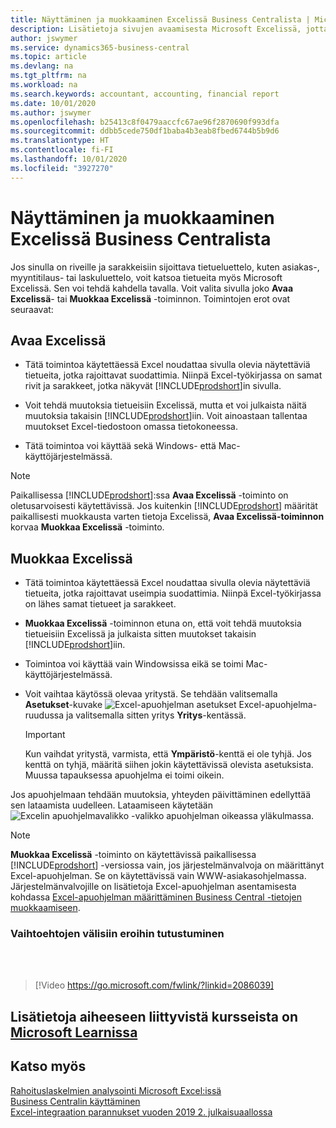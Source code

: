 ```yaml
---
title: Näyttäminen ja muokkaaminen Excelissä Business Centralista | Microsoft Docs
description: Lisätietoja sivujen avaamisesta Microsoft Excelissä, jotta tietoja voi analysoida paremmin Business Centralissa.
author: jswymer
ms.service: dynamics365-business-central
ms.topic: article
ms.devlang: na
ms.tgt_pltfrm: na
ms.workload: na
ms.search.keywords: accountant, accounting, financial report
ms.date: 10/01/2020
ms.author: jswymer
ms.openlocfilehash: b25413c8f0479aaccfc67ae96f2870690f993dfa
ms.sourcegitcommit: ddbb5cede750df1baba4b3eab8fbed6744b5b9d6
ms.translationtype: HT
ms.contentlocale: fi-FI
ms.lasthandoff: 10/01/2020
ms.locfileid: "3927270"
---
```

# <a name="viewing-and-editing-in-excel-from-business-central"></a>Näyttäminen ja muokkaaminen Excelissä Business Centralista

Jos sinulla on riveille ja sarakkeisiin sijoittava tietueluettelo, kuten asiakas-, myyntitilaus- tai laskuluettelo, voit katsoa tietueita myös Microsoft Excelissä. Sen voi tehdä kahdella tavalla. Voit valita sivulla joko **Avaa Excelissä**- tai **Muokkaa Excelissä** -toiminnon. Toimintojen erot ovat seuraavat:  

## <a name="open-in-excel"></a>Avaa Excelissä

- Tätä toimintoa käytettäessä Excel noudattaa sivulla olevia näytettäviä tietueita, jotka rajoittavat suodattimia. Niinpä Excel-työkirjassa on samat rivit ja sarakkeet, jotka näkyvät [!INCLUDE[prodshort](includes/prodshort.md)]in sivulla.

- Voit tehdä muutoksia tietueisiin Excelissä, mutta et voi julkaista näitä muutoksia takaisin [!INCLUDE[prodshort](includes/prodshort.md)]iin. Voit ainoastaan tallentaa muutokset Excel-tiedostoon omassa tietokoneessa.

- Tätä toimintoa voi käyttää sekä Windows- että Mac-käyttöjärjestelmässä.

> [!NOTE]
> Paikallisessa [!INCLUDE[prodshort](includes/prodshort.md)]:ssa **Avaa Excelissä** -toiminto on oletusarvoisesti käytettävissä. Jos kuitenkin [!INCLUDE[prodshort](includes/prodshort.md)] määrität paikallisesti muokkausta varten tietoja Excelissä, **Avaa Excelissä-toiminnon** korvaa **Muokkaa Excelissä** -toiminto.

## <a name="edit-in-excel"></a>Muokkaa Excelissä

- Tätä toimintoa käytettäessä Excel noudattaa sivulla olevia näytettäviä tietueita, jotka rajoittavat useimpia suodattimia. Niinpä Excel-työkirjassa on lähes samat tietueet ja sarakkeet.

- **Muokkaa Excelissä** -toiminnon etuna on, että voit tehdä muutoksia tietueisiin Excelissä ja julkaista sitten muutokset takaisin [!INCLUDE[prodshort](includes/prodshort.md)]iin.

- Toimintoa voi käyttää vain Windowsissa eikä se toimi Mac-käyttöjärjestelmässä.

- Voit vaihtaa käytössä olevaa yritystä. Se tehdään valitsemalla **Asetukset**-kuvake ![Excel-apuohjelman asetukset](media/cogwheel.png "Excel-apuohjelman asetukset") Excel-apuohjelma-ruudussa ja valitsemalla sitten yritys **Yritys**-kentässä.  

    > [!IMPORTANT]
    > Kun vaihdat yritystä, varmista, että **Ympäristö**-kenttä ei ole tyhjä. Jos kenttä on tyhjä, määritä siihen jokin käytettävissä olevista asetuksista. Muussa tapauksessa apuohjelma ei toimi oikein.  

Jos apuohjelmaan tehdään muutoksia, yhteyden päivittäminen edellyttää sen lataamista uudelleen. Lataamiseen käytetään ![Excelin apuohjelmavalikko](media/excel-addin-menu.png "Excel-apuohjelmavalikko") -valikko apuohjelman oikeassa yläkulmassa.

> [!NOTE]
> **Muokkaa Excelissä** -toiminto on käytettävissä paikallisessa [!INCLUDE[prodshort](includes/prodshort.md)] -versiossa vain, jos järjestelmänvalvoja on määrittänyt Excel-apuohjelman. Se on käytettävissä vain WWW-asiakasohjelmassa. Järjestelmänvalvojille on lisätietoja Excel-apuohjelman asentamisesta kohdassa [Excel-apuohjelman määrittäminen Business Central -tietojen muokkaamiseen](/dynamics365/business-central/dev-itpro/administration/configuring-excel-addin).

### <a name="see-the-differences-between-the-options"></a>Vaihtoehtojen välisiin eroihin tutustuminen
<br><br>  

> [!Video https://go.microsoft.com/fwlink/?linkid=2086039]

## <a name="see-related-training-at-microsoft-learn"></a>Lisätietoja aiheeseen liittyvistä kursseista on [Microsoft Learnissa](/learn/modules/configure-powerbi-excel-dynamics-365-business-central/index)

## <a name="see-also"></a>Katso myös

[Rahoituslaskelmien analysointi Microsoft Excel:issä](finance-analyze-excel.md)  
[Business Centralin käyttäminen](ui-work-product.md)  
[Excel-integraation parannukset vuoden 2019 2. julkaisuaallossa](/dynamics365-release-plan/2019wave2/dynamics365-business-central/enhancements-excel-integration)  
